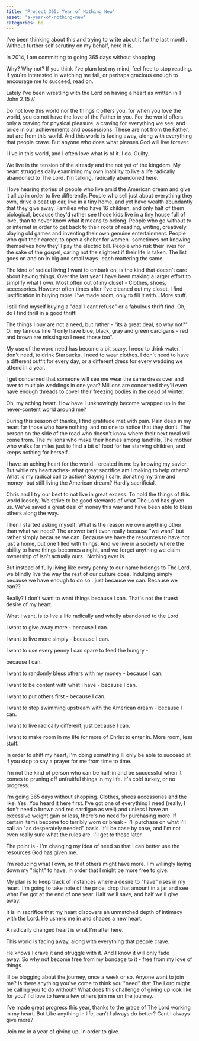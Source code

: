 ```yaml
---
title: 'Project 365: Year of Nothing New'
asset: 'a-year-of-nothing-new'
categories: be
---
```


I've been thinking about this and trying to write about it for the last month. Without further self scrutiny on my behalf, here it is.

In 2014, I am committing to going 365 days without shopping.

Why? Why not? If you think I've plum lost my mind, feel free to stop reading. If you're interested in watching me fail, or perhaps gracious enough to encourage me to succeed, read on.

Lately I've been wrestling with the Lord on having a heart as written in 1 John 2:15 //

Do not love this world nor the things it offers you, for when you love the world, you do not have the love of the Father in you. For the world offers only a craving for physical pleasure, a craving for everything we see, and pride in our achievements and possessions. These are not from the Father, but are from this world. And this world is fading away, along with everything that people crave. But anyone who does what pleases God will live forever.

I live in this world, and I often love what is of it. I do. Guilty.

We live in the tension of the already and the not yet of the kingdom. My heart struggles daily examining my own inability to live a life radically abandoned to The Lord. I'm talking, radically abandoned here.

I love hearing stories of people who live amid the American dream and give it all up in order to live differently. People who sell just about everything they own, drive a beat up car, live in a tiny home, and yet have wealth abundantly that they give away. Families who have 16 children, and only half of them biological, because they'd rather see those kids live in a tiny house full of love, than to never know what it means to belong. People who go without tv or internet in order to get back to their roots of reading, writing, creatively playing old games and inventing their own genuine entertainment. People who quit their career, to open a shelter for women- sometimes not knowing themselves how they'll pay the electric bill. People who risk their lives for the sake of the gospel, caring not the slightest if their life is taken. The list goes on and on in big and small ways- each mattering the same.

The kind of radical living I want to embark on, is the kind that doesn't care about having things. Over the last year I have been making a larger effort to simplify what I own. Most often out of my closet - Clothes, shoes, accessories. However often times after I've cleaned out my closet, I find justification in buying more. I've made room, only to fill it with...More stuff.

I still find myself buying a "deal I cant refuse" or a fabulous thrift find. Oh, do I find thrill in a good thrift!

The things I buy are not a need, but rather - "its a great deal, so why not?" Or my famous line "I only have blue, black, gray and green cardigans - red and brown are missing so I need those too".

My use of the word need has become a bit scary. I need to drink water. I don't need, to drink Starbucks. I need to wear clothes. I don't need to have a different outfit for every day, or a different dress for every wedding we attend in a year.

I get concerned that someone will see me wear the same dress over and over to multiple weddings in one year? Millions are concerned they'll even have enough threads to cover their freezing bodies in the dead of winter.

Oh, my aching heart. How have I unknowingly become wrapped up in the never-content world around me?

During this season of thanks, I find gratitude met with pain. Pain deep in my heart for those who have nothing, and no one to notice that they don't. The person on the side of the road who doesn't know where their next meal will come from. The millions who make their homes among landfills. The mother who walks for miles just to find a bit of food for her starving children, and keeps nothing for herself.

I have an aching heart for the world - created in me by knowing my savior. But while my heart aches- what great sacrifice am I making to help others? What is my radical call to action? Saying I care, donating my time and money- but still living the American dream? Hardly sacrificial.

Chris and I try our best to not live in great excess. To hold the things of this world loosely. We strive to be good stewards of what The Lord has given us. We've saved a great deal of money this way and have been able to bless others along the way.

Then I started asking myself: What is the reason we own anything other than what we need? The answer isn't even really because "we want" but rather simply because we can. Because we have the resources to have not just a home, but one filled with things. And we live in a society where the ability to have things becomes a right, and we forget anything we claim ownership of isn't actually ours.. Nothing ever is.

But instead of fully living like every penny to our name belongs to The Lord, we blindly live the way the rest of our culture does. Indulging simply because we have enough to do so...just because we can. Because we can??

Really? I don't want to want things because I can. That's not the truest desire of my heart.

What I want, is to live a life radically and wholly abandoned to the Lord.

I want to give away more - because I can.

I want to live more simply - because I can.

I want to use every penny I can spare to feed the hungry -

because I can.

I want to randomly bless others with my money - because I can.

I want to be content with what I have - because I can.

I want to put others first - because I can.

I want to stop swimming upstream with the American dream - because I can.

I want to live radically different, just because I can.

I want to make room in my life for more of Christ to enter in. More room, less stuff.

In order to shift my heart, I'm doing something Ill only be able to succeed at if you stop to say a prayer for me from time to time.

I'm not the kind of person who can be half-in and be successful when it comes to pruning off unfruitful things in my life. It's cold turkey, or no progress.

I'm going 365 days without shopping. Clothes, shoes accessories and the like. Yes. You heard it here first. I've got one of everything I need (really, I don't need a brown and red cardigan as well) and unless I have an excessive weight gain or loss, there's no need for purchasing more. If certain items become too terribly worn or break - I'll purchase on what I'll call an "as desperately needed" basis. It'll be case by case, and I'm not even really sure what the rules are. I'll get to those later.

The point is - I'm changing my idea of need so that I can better use the resources God has given me.

I'm reducing what I own, so that others might have more. I'm willingly laying down my "right" to have, in order that I might be more free to give.

My plan is to keep track of instances where a desire to "have" rises in my heart. I'm going to take note of the price, drop that amount in a jar and see what I've got at the end of one year. Half we'll save, and half we'll give away.

It is in sacrifice that my heart discovers an unmatched depth of intimacy with the Lord. He ushers me in and shapes a new heart.

A radically changed heart is what I'm after here.

This world is fading away, along with everything that people crave.

He knows I crave it and struggle with it. And I know it will only fade away. So why not become free from my bondage to it - free from my love of things.

Ill be blogging about the journey, once a week or so. Anyone want to join me? Is there anything you've come to think you "need" that The Lord might be calling you to do without? What does this challenge of giving up look like for you? I'd love to have a few others join me on the journey.

I’ve made great progress this year, thanks to the grace of The Lord working in my heart. But Like anything in life, can’t I always do better? Cant I always give more?

Join me in a year of giving up, in order to give.



